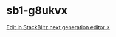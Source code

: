 # sb1-g8ukvx

[Edit in StackBlitz next generation editor ⚡️](https://stackblitz.com/~/github.com/drmas001/sb1-g8ukvx)